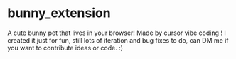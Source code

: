 # bunny_extension

A cute bunny pet that lives in your browser! Made by cursor vibe coding !
I created it just for fun, still lots of iteration and bug fixes to do, can DM me if you want to contribute ideas or code. :)
